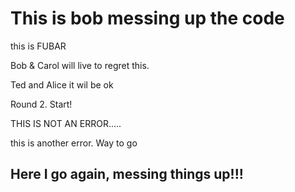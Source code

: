 # This is bob messing up the code

this is FUBAR

Bob & Carol will live to regret this.

Ted and Alice it wil be ok

Round 2. Start!

THIS IS NOT AN ERROR.....


this is another error. Way to go

## Here I go again, messing things up!!!

